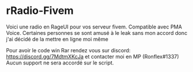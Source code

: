 # rRadio-Fivem
Voici une radio en RageUI pour vos serveur fivem. Compatible avec PMA Voice. Certaines personnes se sont amusé à le leak sans mon accord donc j'ai décidé de la mettre en ligne moi même


Pour avoir le code win Rar rendez vous sur discord: https://discord.gg/7MdtmXKcJa et contacter moi en MP (Ronflex#1337)
Aucun support ne sera accordé sur le script.
